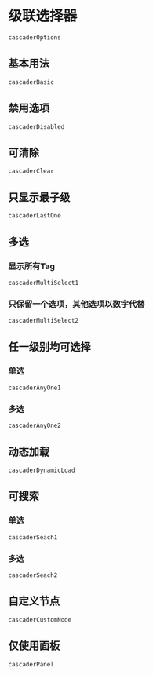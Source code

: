 # 级联选择器

```widget
cascaderOptions
```

## 基本用法
```widget
cascaderBasic
```

## 禁用选项
```widget
cascaderDisabled
```

## 可清除
```widget
cascaderClear
```

## 只显示最子级
```widget
cascaderLastOne
```

## 多选
### 显示所有Tag
```widget
cascaderMultiSelect1
```
### 只保留一个选项，其他选项以数字代替
```widget
cascaderMultiSelect2
```


## 任一级别均可选择
### 单选
```widget
cascaderAnyOne1
```
### 多选
```widget
cascaderAnyOne2
```

## 动态加载
```widget
cascaderDynamicLoad
```

## 可搜索
### 单选
```widget
cascaderSeach1
```
### 多选
```widget
cascaderSeach2
```

## 自定义节点
```widget
cascaderCustomNode
```

## 仅使用面板
```widget
cascaderPanel
```